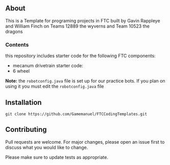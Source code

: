 ## About
This is a Template for programing projects in FTC built by Gavin Rappleye and William Finch on Teams 12889 the wyverns and Team 10523 the dragons

### Contents
  this repository includes starter code for the following FTC components:
  
- mecanum drivetrain starter code:
- 6 wheel

 <div class="alert">
  <strong>Note:</strong> the <code>robotconfig.java</code> file is set up for our practice bots. If you plan on using it you must edit the <code>robotconfig.java</code> file
</div>

## Installation

```git
git clone https://github.com/Gamemanuel/FTCCodingTemplates.git
```

## Contributing

Pull requests are welcome. For major changes, please open an issue first
to discuss what you would like to change.

Please make sure to update tests as appropriate.



